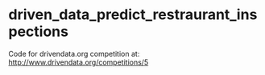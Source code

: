 # driven_data_predict_restraurant_inspections
Code for drivendata.org competition at: http://www.drivendata.org/competitions/5
